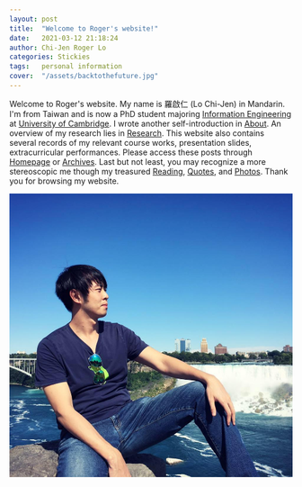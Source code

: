 ```yaml
---
layout: post
title:  "Welcome to Roger's website!"
date:   2021-03-12 21:18:24
author: Chi-Jen Roger Lo
categories: Stickies
tags:	personal information
cover:  "/assets/backtothefuture.jpg"
---
```


Welcome to Roger's website. My name is 羅啟仁 (Lo Chi-Jen) in Mandarin. I'm from Taiwan and is now a PhD student majoring [Information Engineering] at [University of Cambridge]. I wrote another self-introduction in [About]. An overview of my research lies in [Research]. This website also contains several records of my relevant course works, presentation slides, extracurricular performances. Please access these posts through [Homepage] or [Archives]. Last but not least, you may recognize a more stereoscopic me though my treasured [Reading], [Quotes], and [Photos]. Thank you for browsing my website.

<!--- Welcome to Roger's website. My Taiwanese name in Mandarin is 羅啟仁 (Lo Chi-Jen). The main purpose of building this website is to enhance my applications towards the MPhil/PhD programs. Professors can access to not only my personal information, my CV, yet many more dimensions of me through simply survey this site. Since Professors are usually very busy and have lots of tasks to deal with beyond researches, I hope this simple, concise, and clear personal website can reduce their burden. I started building this website after receiving the interview request in 9, March, from the University of Cambridge. Apart from this I've also applied for other great universities like the University of Edinburgh, UCL, King's and Imperial. All final results are not revealed so far.

I wrote a brief self-introduction in [About]. My research progress lies in [Research]. This website also contains several records of my relevant course works, presentation slides, extracurricular performances, and specificially there's a post about how I build up my mindset and philosophy. Please access these posts through [Homepage] or [Archives]. Last but not least, you may recognize a more stereoscopic me though my treasured [Reading], [Quotes], and [Photos]. Thank you very much for browsing my website. I hope you like it! --->

<a href="/assets/niagarafalls.jpg" data-lightbox="falcon9-large" data-title="Profile photo taken at Niagara Falls, Canada, at 2018">
  <img src="/assets/niagarafalls.jpg" title="Profile photo taken at Niagara Falls, Canada, at 2018">
</a>

[Information Engineering]: http://www.eng.cam.ac.uk/research/academic-divisions/information-engineering
[University of Cambridge]: https://www.google.com/search?client=safari&rls=en&q=university+of+cambridge&ie=UTF-8&oe=UTF-8
[Homepage]: https://rogerlo47.github.io
[About]: https://rogerlo47.github.io/about/
[Archives]: https://rogerlo47.github.io/archives/
[Research]: https://rogerlo47.github.io/researches/
[Reading]: https://rogerlo47.github.io/readings/
[Quotes]: https://rogerlo47.github.io/quotes/
[Photos]: https://rogerlo47.github.io/photos/
